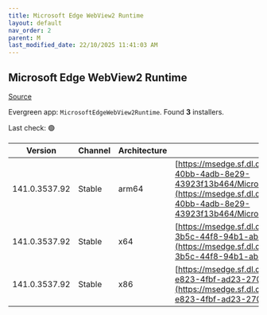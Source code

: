 ```yaml
---
title: Microsoft Edge WebView2 Runtime
layout: default
nav_order: 2
parent: M
last_modified_date: 22/10/2025 11:41:03 AM
---
```


## Microsoft Edge WebView2 Runtime

[Source](https://developer.microsoft.com/en-us/microsoft-edge/webview2/)

Evergreen app: `MicrosoftEdgeWebView2Runtime`. Found **3** installers.

Last check: 🟢

| Version       | Channel | Architecture | URI                                                                                                                                                                                                                                                                                                                            |
| ------------- | ------- | ------------ | ------------------------------------------------------------------------------------------------------------------------------------------------------------------------------------------------------------------------------------------------------------------------------------------------------------------------------ |
| 141.0.3537.92 | Stable  | arm64        | [https://msedge.sf.dl.delivery.mp.microsoft.com/filestreamingservice/files/e9149587-40bb-4adb-8e29-43923f13b464/MicrosoftEdgeWebView2RuntimeInstallerARM64.exe](https://msedge.sf.dl.delivery.mp.microsoft.com/filestreamingservice/files/e9149587-40bb-4adb-8e29-43923f13b464/MicrosoftEdgeWebView2RuntimeInstallerARM64.exe) |
| 141.0.3537.92 | Stable  | x64          | [https://msedge.sf.dl.delivery.mp.microsoft.com/filestreamingservice/files/497294a9-3b5c-44f8-94b1-ab622cd8a5d5/MicrosoftEdgeWebView2RuntimeInstallerX64.exe](https://msedge.sf.dl.delivery.mp.microsoft.com/filestreamingservice/files/497294a9-3b5c-44f8-94b1-ab622cd8a5d5/MicrosoftEdgeWebView2RuntimeInstallerX64.exe)     |
| 141.0.3537.92 | Stable  | x86          | [https://msedge.sf.dl.delivery.mp.microsoft.com/filestreamingservice/files/ef950a0a-e823-4fbf-ad23-2707eb120bd3/MicrosoftEdgeWebView2RuntimeInstallerX86.exe](https://msedge.sf.dl.delivery.mp.microsoft.com/filestreamingservice/files/ef950a0a-e823-4fbf-ad23-2707eb120bd3/MicrosoftEdgeWebView2RuntimeInstallerX86.exe)     |
